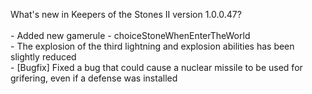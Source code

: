 What's new in Keepers of the Stones II version 1.0.0.47?<br/>
<br />- Added new gamerule - choiceStoneWhenEnterTheWorld
<br />- The explosion of the third lightning and explosion abilities has been slightly reduced
<br />- [Bugfix] Fixed a bug that could cause a nuclear missile to be used for grifering, even if a defense was installed
